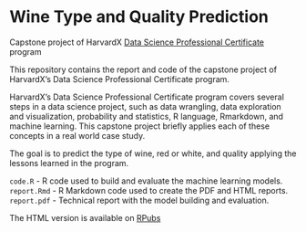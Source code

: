 # Wine Type and Quality Prediction
Capstone project of HarvardX [Data Science Professional Certificate](https://courses.edx.org/dashboard/programs/3c32e3e0-b6fe-4ee4-bd4f-210c6339e074/) program

This repository contains the report and code of the capstone project of HarvardX’s Data Science Professional Certificate program.

HarvardX’s Data Science Professional Certificate program covers several steps in a data science project, such as data wrangling, data exploration and visualization, probability and statistics, R language, Rmarkdown, and machine learning. This capstone project briefly applies each of these concepts in a real world case study.

The goal is to predict the type of wine, red or white, and quality applying the lessons learned in the program.

`code.R` - R code used to build and evaluate the machine learning models.  
`report.Rmd` - R Markdown code used to create the PDF and HTML reports.  
`report.pdf` - Technical report with the model building and evaluation.  

The HTML version is available on [RPubs](http://rpubs.com/vsi/wine)
